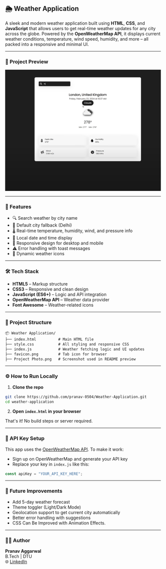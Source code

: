 ## 🌦️ Weather Application

A sleek and modern weather application built using **HTML**, **CSS**, and **JavaScript** that allows users to get real-time weather updates for any city across the globe. Powered by the **OpenWeatherMap API**, it displays current weather conditions, temperature, wind speed, humidity, and more – all packed into a responsive and minimal UI.

---

### 📸 Project Preview

![Weather App Preview](./images/Project%20Photo.png)

---

### 🚀 Features

- 🔍 Search weather by city name
- 📍 Default city fallback (Delhi)
- 🌡️ Real-time temperature, humidity, wind, and pressure info
- 📅 Local date and time display
- 🧭 Responsive design for desktop and mobile
- ⚠️ Error handling with toast messages
- 🌈 Dynamic weather icons

---

### 🛠️ Tech Stack

- **HTML5** – Markup structure
- **CSS3** – Responsive and clean design
- **JavaScript (ES6+)** – Logic and API integration
- **OpenWeatherMap API** – Weather data provider
- **Font Awesome** – Weather-related icons

---

### 📂 Project Structure

```
📦 Weather Application/
├── index.html          # Main HTML file
├── style.css           # All styling and responsive CSS
├── index.js            # Weather fetching logic and UI updates
├── favicon.png         # Tab icon for browser
├── Project Photo.png   # Screenshot used in README preview
```

---

### ⚙️ How to Run Locally

1. **Clone the repo**

```bash
git clone https://github.com/pranav-0504/Weather-Application.git
cd weather-application
```

2. **Open `index.html` in your browser**

That's it! No build steps or server required.

---

### 🔑 API Key Setup

This app uses the [OpenWeatherMap API](https://openweathermap.org/api). To make it work:

- Sign up on OpenWeatherMap and generate your API key
- Replace your key in `index.js` like this:

```javascript
const apiKey = "YOUR_API_KEY_HERE";
```

---

### 🧪 Future Improvements

- Add 5-day weather forecast
- Theme toggler (Light/Dark Mode)
- Geolocation support to get current city automatically
- Better error handling with suggestions
- CSS Can Be Improved with Animation Effects.

---

### 🧑‍💻 Author

**Pranav Aggarwal**  
B.Tech | DTU  
🌐 [LinkedIn](www.linkedin.com/in/pranav-aggarwal-9a9ba1248)  
